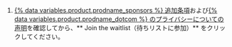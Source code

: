 1. [{% data variables.product.prodname_sponsors %} 追加条項](/github/site-policy/github-sponsors-additional-terms)および[{% data variables.product.prodname_dotcom %} のプライバシーについての声明](/articles/github-privacy-statement)を確認してから、** Join the waitlist（待ちリストに参加）** をクリックしてください。
